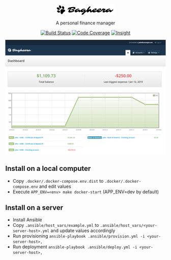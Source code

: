<p align="center">
    <img src="./assets/img/logo-dark.png" alt="Bagheera"/>
    <p align="center">A personal finance manager</p>
    <p align="center">
        <a href="https://circleci.com/gh/krevindiou/bagheera"><img src="https://circleci.com/gh/krevindiou/bagheera.svg?style=shield&circle-token=ae40e8d08da059696a0daf8b6be59116d7beca4f" alt="Build Status"/></a>
        <a href="https://codecov.io/gh/krevindiou/bagheera"><img src="https://codecov.io/gh/krevindiou/bagheera/branch/master/graph/badge.svg" alt="Code Coverage"/></a>
        <a href="https://insight.symfony.com/projects/736d9ff9-9b7f-4eab-af28-c017b125c079"><img src="https://insight.symfony.com/projects/736d9ff9-9b7f-4eab-af28-c017b125c079/mini.svg" alt="Insight"/></a>
    </p>
</p>

![screenshot-dashboard](./assets/img/screenshot-dashboard.png)

## Install on a local computer
- Copy `.docker/.docker-compose.env.dist` to `.docker/.docker-compose.env` and edit values
- Execute `APP_ENV=<env> make docker-start` (APP_ENV=dev by default)

## Install on a server
- Install Ansible
- Copy `.ansible/host_vars/example.yml` to `.ansible/host_vars/<your-server-host>.yml` and update values accordingly
- Run provisioning `ansible-playbook .ansible/provision.yml -i <your-server-host>,`
- Run deployment `ansible-playbook .ansible/deploy.yml -i <your-server-host>,`
